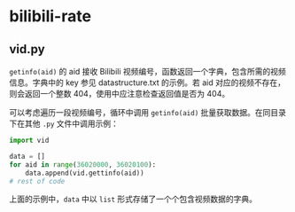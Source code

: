 # bilibili-rate

## vid.py
`getinfo(aid)` 的 aid 接收 Bilibili 视频编号，函数返回一个字典，包含所需的视频信息。字典中的 key 参见 datastructure.txt 的示例。若 aid 对应的视频不存在，则会返回一个整数 404，使用中应注意检查返回值是否为 404。

可以考虑遍历一段视频编号，循环中调用 `getinfo(aid)` 批量获取数据。在同目录下在其他 `.py` 文件中调用示例：

```python
import vid

data = []
for aid in range(36020000, 36020100):
    data.append(vid.gettinfo(aid))
# rest of code
```

上面的示例中，`data` 中以 `list` 形式存储了一个个包含视频数据的字典。